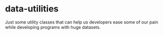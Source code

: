# data-utilities
Just some utility classes that can help us developers ease some of our pain while developing programs with huge datasets.
